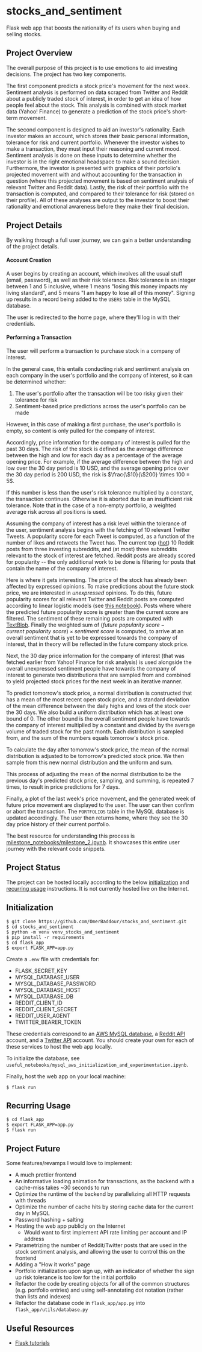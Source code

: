 # stocks_and_sentiment

Flask web app that boosts the rationality of its users when buying and selling stocks.

## Project Overview

The overall purpose of this project is to use emotions to aid investing decisions. The project has two key components.

The first component predicts a stock price's movement for the next week. Sentiment analysis is performed on data scraped from Twitter and Reddit about a publicly traded stock of interest, in order to get an idea of how people feel about the stock. This analysis is combined with stock market data (Yahoo! Finance) to generate a prediction of the stock price's short-term movement.

The second component is designed to aid an investor's rationality. Each investor makes an account, which stores their basic personal information, tolerance for risk and current portfolio. Whenever the investor wishes to make a transaction, they must input their reasoning and current mood. Sentiment analysis is done on these inputs to determine whether the investor is in the right emotional headspace to make a sound decision. Furthermore, the investor is presented with graphics of their porfolio's projected movement with and without accounting for the transaction in question (where this projected movement is based on sentiment analysis of relevant Twitter and Reddit data). Lastly, the risk of their portfolio with the transaction is computed, and compared to their tolerance for risk (stored on their profile). All of these analyses are output to the investor to boost their rationality and emotional awareness before they make their final decision.

## Project Details

By walking through a full user journey, we can gain a better understanding of the project details.

#### Account Creation

A user begins by creating an account, which involves all the usual stuff (email, password), as well as their risk tolerance. Risk tolerance is an integer between 1 and 5 inclusive, where 1 means "losing this money impacts my living standard", and 5 means "I am happy to lose all of this money". Signing up results in a record being added to the `USERS` table in the MySQL database.

The user is redirected to the home page, where they'll log in with their credentials.

#### Performing a Transaction

The user will perform a transaction to purchase stock in a company of interest.

In the general case, this entails conducting risk and sentiment analysis on each company in the user's portfolio and the company of interest, so it can be determined whether:

1. The user's portfolio after the transaction will be too risky given their tolerance for risk
2. Sentiment-based price predictions across the user's portfolio can be made

However, in this case of making a first purchase, the user's portfolio is empty, so content is only pulled for the company of interest.

Accordingly, price information for the company of interest is pulled for the past 30 days. The risk of the stock is defined as the average difference between the high and low for each day as a percentage of the average opening price. For example, if the average difference between the high and low over the 30 day period is 10 USD, and the average opening price over the 30 day period is 200 USD, the risk is $\frac{\$10}{\$200} \times 100 = 5$.

If this number is less than the user's risk tolerance multiplied by a constant, the transaction continues. Otherwise it is aborted due to an insufficient risk tolerance. Note that in the case of a non-empty portfolio, a weighted average risk across all positions is used.

Assuming the company of interest has a risk level within the tolerance of the user, sentiment analysis begins with the fetching of 10 relevant Twitter Tweets. A popularity score for each Tweet is computed, as a function of the number of likes and retweets the Tweet has. The current top ([hot](https://www.reddit.com/r/explainlikeimfive/comments/1u0q4s/eli5_difference_between_best_hot_and_top_on_reddit/)) 10 Reddit posts from three investing subreddits, and (at most) three subreddits relevant to the stock of interest are fetched. Reddit posts are already scored for popularity -- the only additional work to be done is filtering for posts that contain the name of the company of interest.

Here is where it gets interesting. The price of the stock has already been affected by expressed opinions. To make predictions about the future stock price, we are interested in _unexpressed_ opinions. To do this, future popularity scores for all relevant Twitter and Reddit posts are computed according to linear logistic models (see [this notebook](https://github.com/OmerBaddour/stocks_and_sentiment/blob/master/useful_notebooks/machine_learning_model_creation.ipynb)). Posts where where the predicted future popularity score is greater than the current score are filtered. The sentiment of these remaining posts are computed with [TextBlob](https://textblob.readthedocs.io/en/dev/quickstart.html#sentiment-analysis). Finally the weighted sum of $(future\ popularity\ score - current\ popularity\ score) \times sentiment\ score$ is computed, to arrive at an overall sentiment that is yet to be expressed towards the company of interest, that in theory will be reflected in the future company stock price.

Next, the 30 day price information for the company of interest (that was fetched earlier from Yahoo! Finance for risk analysis) is used alongside the overall unexpressed sentiment people have towards the company of interest to generate two distributions that are sampled from and combined to yield projected stock prices for the next week in an iterative manner.

To predict tomorrow's stock price, a normal distribution is constructed that has a mean of the most recent open stock price, and a standard deviation of the mean difference between the daily highs and lows of the stock over the 30 days. We also build a uniform distribution which has at least one bound of 0. The other bound is the overall sentiment people have towards the company of interest multiplied by a constant and divided by the average volume of traded stock for the past month. Each distribution is sampled from, and the sum of the numbers equals tomorrow's stock price.

To calculate the day after tomorrow's stock price, the mean of the normal distribution is adjusted to be tomorrow's predicted stock price. We then sample from this new normal distribution and the uniform and sum.

This process of adjusting the mean of the normal distribution to be the previous day's predicted stock price, sampling, and summing, is repeated 7 times, to result in price predictions for 7 days.

Finally, a plot of the last week's price movement, and the generated week of future price movement are displayed to the user. The user can then confirm or abort the transaction. The `PORTFOLIOS` table in the MySQL database is updated accordingly. The user then returns home, where they see the 30 day price history of their current portfolio.

The best resource for understanding this process is [milestone_notebooks/milestone_2.ipynb](https://github.com/OmerBaddour/stocks_and_sentiment/blob/master/milestone_notebooks/milestone_2.ipynb). It showcases this entire user journey with the relevant code snippets.

## Project Status

The project can be hosted locally according to the below [initialization](#initialization) and [recurring usage](#recurring-usage) instructions. It is not currently hosted live on the Internet.

## Initialization

```
$ git clone https://github.com/OmerBaddour/stocks_and_sentiment.git
$ cd stocks_and_sentiment
$ python -m venv venv_stocks_and_sentiment
$ pip install -r requirements
$ cd flask_app
$ export FLASK_APP=app.py
```

Create a `.env` file with credentials for:

- FLASK_SECRET_KEY
- MYSQL_DATABASE_USER
- MYSQL_DATABASE_PASSWORD
- MYSQL_DATABASE_HOST
- MYSQL_DATABASE_DB
- REDDIT_CLIENT_ID
- REDDIT_CLIENT_SECRET
- REDDIT_USER_AGENT
- TWITTER_BEARER_TOKEN

These credentials correspond to an [AWS MySQL database](https://aws.amazon.com/rds/mysql/), a [Reddit API](https://www.reddit.com/dev/api/) account, and a [Twitter API](https://developer.twitter.com/en/docs/twitter-api) account. You should create your own for each of these services to host the web app locally.

To initialize the database, see `useful_notebooks/mysql_aws_initialization_and_experimentation.ipynb`.

Finally, host the web app on your local machine:

```
$ flask run
```

## Recurring Usage

```
$ cd flask_app
$ export FLASK_APP=app.py
$ flask run
```

## Project Future

Some features/revamps I would love to implement:

- A much prettier frontend
- An informative loading animation for transactions, as the backend with a cache-miss takes ~30 seconds to run
- Optimize the runtime of the backend by parallelizing all HTTP requests with threads
- Optimize the number of cache hits by storing cache data for the current day in MySQL
- Password hashing + salting
- Hosting the web app publicly on the Internet
  - Would want to first implement API rate limiting per account and IP address
- Parametrizing the number of Reddit/Twitter posts that are used in the stock sentiment analysis, and allowing the user to control this on the frontend
- Adding a "How it works" page
- Portfolio initialization upon sign up, with an indicator of whether the sign up risk tolerance is too low for the initial portfolio
- Refactor the code by creating objects for all of the common structures (e.g. portfolio entries) and using self-annotating dot notation (rather than lists and indexes)
- Refactor the database code in `flask_app/app.py` into `flask_app/utils/database.py`

## Useful Resources

- [Flask tutorials](https://www.youtube.com/playlist?list=PL-osiE80TeTs4UjLw5MM6OjgkjFeUxCYH)
